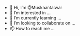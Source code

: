 - 👋 Hi, I’m @Muskaantalwar
- 👀 I’m interested in ...
- 🌱 I’m currently learning ...
- 💞️ I’m looking to collaborate on ...
- 📫 How to reach me ...

<!---
Muskaantalwar/Muskaantalwar is a ✨ special ✨ repository because its `README.md` (this file) appears on your GitHub profile.
You can click the Preview link to take a look at your changes.
--->
